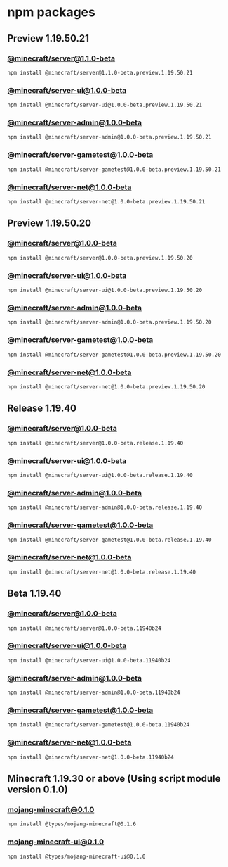 # npm packages

## Preview 1.19.50.21

### [@minecraft/server@1.1.0-beta](https://www.npmjs.com/package/@minecraft/server/v/1.1.0-beta.preview.1.19.50.21)
  ```
  npm install @minecraft/server@1.1.0-beta.preview.1.19.50.21
  ```

### [@minecraft/server-ui@1.0.0-beta](https://www.npmjs.com/package/@minecraft/server-ui/v/1.0.0-beta.preview.1.19.50.21)
  ```
  npm install @minecraft/server-ui@1.0.0-beta.preview.1.19.50.21
  ```

### [@minecraft/server-admin@1.0.0-beta](https://www.npmjs.com/package/@minecraft/server-admin/v/1.0.0-beta.preview.1.19.50.21)
  ```
  npm install @minecraft/server-admin@1.0.0-beta.preview.1.19.50.21
  ```

### [@minecraft/server-gametest@1.0.0-beta](https://www.npmjs.com/package/@minecraft/server-gametest/v/1.0.0-beta.preview.1.19.50.21)
  ```
  npm install @minecraft/server-gametest@1.0.0-beta.preview.1.19.50.21
  ```

### [@minecraft/server-net@1.0.0-beta](https://www.npmjs.com/package/@minecraft/server-net/v/1.0.0-beta.preview.1.19.50.21)
  ```
  npm install @minecraft/server-net@1.0.0-beta.preview.1.19.50.21
  ```

## Preview 1.19.50.20

### [@minecraft/server@1.0.0-beta](https://www.npmjs.com/package/@minecraft/server/v/1.0.0-beta.preview.1.19.50.20)
  ```
  npm install @minecraft/server@1.0.0-beta.preview.1.19.50.20
  ```

### [@minecraft/server-ui@1.0.0-beta](https://www.npmjs.com/package/@minecraft/server-ui/v/1.0.0-beta.preview.1.19.50.20)
  ```
  npm install @minecraft/server-ui@1.0.0-beta.preview.1.19.50.20
  ```

### [@minecraft/server-admin@1.0.0-beta](https://www.npmjs.com/package/@minecraft/server-admin/v/1.0.0-beta.preview.1.19.50.20)
  ```
  npm install @minecraft/server-admin@1.0.0-beta.preview.1.19.50.20
  ```

### [@minecraft/server-gametest@1.0.0-beta](https://www.npmjs.com/package/@minecraft/server-gametest/v/1.0.0-beta.preview.1.19.50.20)
  ```
  npm install @minecraft/server-gametest@1.0.0-beta.preview.1.19.50.20
  ```

### [@minecraft/server-net@1.0.0-beta](https://www.npmjs.com/package/@minecraft/server-net/v/1.0.0-beta.preview.1.19.50.20)
  ```
  npm install @minecraft/server-net@1.0.0-beta.preview.1.19.50.20
  ```

## Release 1.19.40

### [@minecraft/server@1.0.0-beta](https://www.npmjs.com/package/@minecraft/server/v/1.0.0-beta.release.1.19.40)
  ```
  npm install @minecraft/server@1.0.0-beta.release.1.19.40
  ```

### [@minecraft/server-ui@1.0.0-beta](https://www.npmjs.com/package/@minecraft/server-ui/v/1.0.0-beta.release.1.19.40)
  ```
  npm install @minecraft/server-ui@1.0.0-beta.release.1.19.40
  ```

### [@minecraft/server-admin@1.0.0-beta](https://www.npmjs.com/package/@minecraft/server-admin/v/1.0.0-beta.release.1.19.40)
  ```
  npm install @minecraft/server-admin@1.0.0-beta.release.1.19.40
  ```

### [@minecraft/server-gametest@1.0.0-beta](https://www.npmjs.com/package/@minecraft/server-gametest/v/1.0.0-beta.release.1.19.40)
  ```
  npm install @minecraft/server-gametest@1.0.0-beta.release.1.19.40
  ```

### [@minecraft/server-net@1.0.0-beta](https://www.npmjs.com/package/@minecraft/server-net/v/1.0.0-beta.release.1.19.40)
  ```
  npm install @minecraft/server-net@1.0.0-beta.release.1.19.40
  ```

## Beta 1.19.40 <!-- These npm versions are really confusing -->

### [@minecraft/server@1.0.0-beta](https://www.npmjs.com/package/@minecraft/server/v/1.0.0-beta.11940b24)
  ```
  npm install @minecraft/server@1.0.0-beta.11940b24
  ```

### [@minecraft/server-ui@1.0.0-beta](https://www.npmjs.com/package/@minecraft/server-ui/v/1.0.0-beta.11940b24)
  ```
  npm install @minecraft/server-ui@1.0.0-beta.11940b24
  ```

### [@minecraft/server-admin@1.0.0-beta](https://www.npmjs.com/package/@minecraft/server-admin/v/1.0.0-beta.11940b24)
  ```
  npm install @minecraft/server-admin@1.0.0-beta.11940b24
  ```

### [@minecraft/server-gametest@1.0.0-beta](https://www.npmjs.com/package/@minecraft/server-gametest/v/1.0.0-beta.11940b24)
  ```
  npm install @minecraft/server-gametest@1.0.0-beta.11940b24
  ```

### [@minecraft/server-net@1.0.0-beta](https://www.npmjs.com/package/@minecraft/server-net/v/1.0.0-beta.11940b24)
  ```
  npm install @minecraft/server-net@1.0.0-beta.11940b24
  ```

## Minecraft 1.19.30 or above (Using script module version 0.1.0)

### [mojang-minecraft@0.1.0](https://www.npmjs.com/package/@types/mojang-minecraft/v/0.1.6)
  ```
  npm install @types/mojang-minecraft@0.1.6
  ```

### [mojang-minecraft-ui@0.1.0](https://www.npmjs.com/package/@types/mojang-minecraft-ui/v/0.1.0)
  ```
  npm install @types/mojang-minecraft-ui@0.1.0
  ```